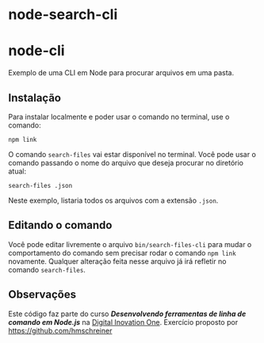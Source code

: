 # node-search-cli

# node-cli
Exemplo de uma CLI em Node para procurar arquivos em uma pasta.

## Instalação
Para instalar localmente e poder usar o comando no terminal, use o comando:

`npm link`

O comando `search-files` vai estar disponível no terminal. Você pode usar o comando passando o nome do arquivo que deseja procurar no diretório atual:

`search-files .json`

Neste exemplo, listaria todos os arquivos com a extensão `.json`.

## Editando o comando
Você pode editar livremente o arquivo `bin/search-files-cli` para mudar o comportamento do comando sem precisar rodar o comando `npm link` novamente. Qualquer alteração feita nesse arquivo já irá refletir no comando `search-files`.

## Observações
Este código faz parte do curso **_Desenvolvendo ferramentas de linha de comando em Node.js_** na [Digital Inovation One](https://digitalinnovation.one).
Exercício proposto por https://github.com/hmschreiner